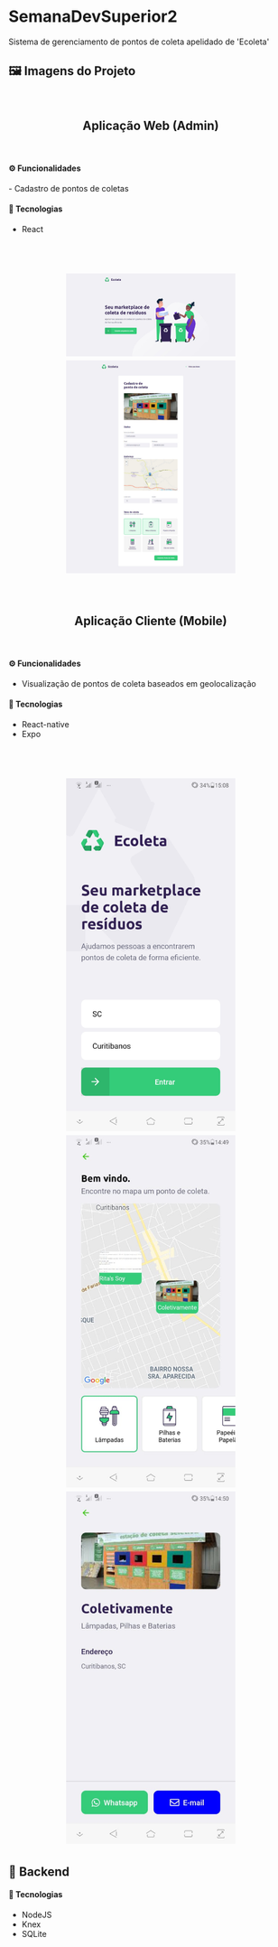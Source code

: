 # SemanaDevSuperior2
Sistema de gerenciamento de pontos de coleta apelidado de 'Ecoleta' 

<h2 id="pattern"> 🖼️ Imagens do Projeto </h2>
</br>
<h2 align="center">Aplicação Web (Admin)</h2>
</br>

<h4> ⚙️ Funcionalidades </h4>
- Cadastro de pontos de coletas

<h4> 🔨 Tecnologias</h4>

* React

</br>

<h1 align="center">
    <img alt="Logo" src="./images/ecoleta1.jpg" width="300px" />
    <img alt="Logo" src="./images/ecoleta3.jpg" width="300px" />
</h1>
</br>
<h2 align="center">Aplicação Cliente (Mobile)</h2>
</br>
<h4> ⚙️ Funcionalidades </h4>

- Visualização de pontos de coleta baseados em geolocalização

<h4> 🔨 Tecnologias</h4>

* React-native
* Expo

</br>
<h1 align="center">
    <img alt="Logo" src="./images/ecoleta2.jpg" width="300px" />
    <img alt="Logo" src="./images/ecoleta4.jpg" width="300px" />
    <img alt="Logo" src="./images/ecoleta5.jpg" width="300px" />
</h1>

<h2 id="backend"> 🧰 Backend</h2>

<h4> 🔨 Tecnologias</h4>

* NodeJS
* Knex 
* SQLite